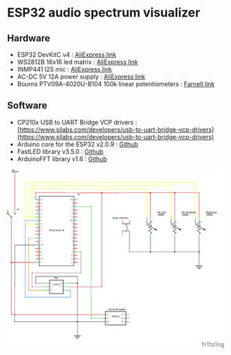 # ESP32 audio spectrum visualizer

## Hardware
 - ESP32 DevKitC v4 : [AliExpress link](https://fr.aliexpress.com/item/4000089201026.html)
 - WS2812B 16x16 led matrix : [AliExpress link](https://fr.aliexpress.com/item/4000544584524.html)
 - INMP441 I2S mic : [AliExpress link](https://fr.aliexpress.com/item/4000045570318.html)
 - AC-DC 5V 12A power supply : [AliExpress link](https://fr.aliexpress.com/item/32695830918.html)
 - 	Bourns PTV09A-4020U-B104 100k linear potentiometers : [Farnell link](https://fr.farnell.com/bourns/ptv09a-4020u-b104/potentiom-rotatif-100kohm-9mm/dp/2469526)

## Software
 - CP210x USB to UART Bridge VCP drivers : [https://www.silabs.com/developers/usb-to-uart-bridge-vcp-drivers](https://www.silabs.com/developers/usb-to-uart-bridge-vcp-drivers)
 - Arduino core for the ESP32 v2.0.9 : [Github](https://github.com/espressif/arduino-esp32/releases/tag/2.0.9)
 - FastLED library v3.5.0 : [Github](https://github.com/FastLED/FastLED/releases/tag/3.5.0)
 - ArduinoFFT library v1.6 : [Github](https://github.com/kosme/arduinoFFT/releases/tag/v1.6)


![Wiring diagram](/Schematics/Wiring_diagram.png)
